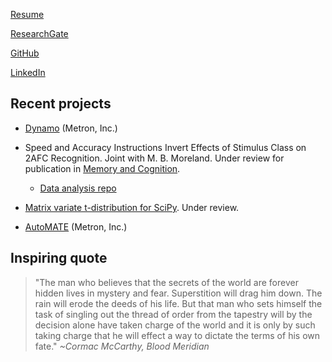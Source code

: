 [Resume](JohnMDuselResume20250607.pdf)

[ResearchGate](https://www.researchgate.net/profile/John-Dusel)

[GitHub](https://github.com/johnmdusel)

[LinkedIn](https://www.linkedin.com/in/john-dusel-6a137536a)

## Recent projects

- [Dynamo](https://www.metsci.com/what-we-do/products-tools/dynamo/) (Metron, Inc.)

- Speed and Accuracy Instructions Invert Effects of Stimulus Class on 2AFC Recognition. Joint with M. B. Moreland. Under review for publication in [Memory and Cognition](https://www.psychonomic.org/page/MC).

  - [Data analysis repo](https://github.com/johnmdusel/scenic-ins-analysis-public)

- [Matrix variate t-distribution for SciPy](https://github.com/scipy/scipy/pull/22925). Under review.

- [AutoMATE](https://www.metsci.com/what-we-do/products-tools/automate/) (Metron, Inc.)

## Inspiring quote

>"The man who believes that the secrets of the world are forever hidden lives in mystery and fear. Superstition will drag him down. The rain will erode the deeds of his life. But that man who sets himself the task of singling out the thread of order from the tapestry will by the decision alone have taken charge of the world and it is only by such taking charge that he will effect a way to dictate the terms of his own fate." *~Cormac McCarthy, Blood Meridian*
